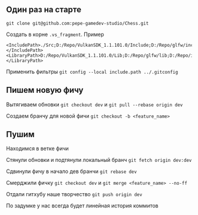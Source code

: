 ## Один раз на старте

`git clone git@github.com:pepe-gamedev-studio/Chess.git`

Создать в корне `.vs_fragment`. Пример

```
<IncludePath>./Src;D:/Repo/VulkanSDK_1.1.101.0/Include;D:/Repo/glfw/include;D:/Repo/imgui;$(IncludePath)</IncludePath>
<LibraryPath>D:/Repo/VulkanSDK_1.1.101.0/Lib;D:/Repo/glfw/lib;D:/Repo/imgui/x64/Debug;$(LibraryPath)</LibraryPath>
```

Применить фильтры `git config --local include.path ../.gitconfig`

## Пишем новую фичу

Вытягиваем обновки  `git checkout dev` и `git pull --rebase origin dev`

Создаем бранчу для новой фичи `git checkout -b <feature_name>`

## Пушим

Находимся в ветке фичи

Стянули обновки и подтянули локальный бранч `git fetch origin dev:dev`

Сдвинули фичу в начало дев бранчи `git rebase dev`

Смерджили фичку `git checkout dev` и `git merge <feature_name> --no-ff`

Отдали гитхубу наше творчество `git push origin dev`

По задумке у нас всегда будет линейная история коммитов
